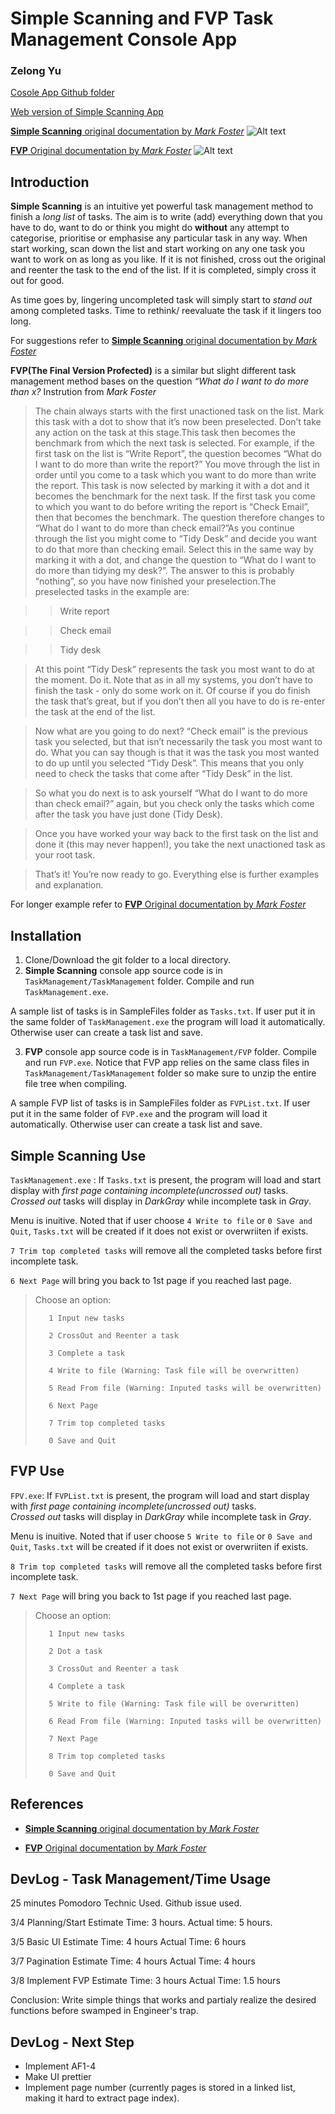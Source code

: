 Simple Scanning and FVP Task Management Console App
===============================================
### Zelong Yu

[Cosole App Github folder](https://github.com/himoyu/TaskManagement)

[Web version of Simple Scanning App](https://github.com/himoyu/TaskManagementWeb)

[**Simple Scanning** original documentation by _Mark Foster_](http://markforster.squarespace.com/blog/2017/12/2/simple-scanning-the-rules.html)
![Alt text](SampleFiles/SimpleScanning.gif?raw=true "SimpleScanning")





[**FVP** Original documentation by _Mark Foster_](http://markforster.squarespace.com/blog/2015/5/21/the-final-version-perfected-fvp.html)
![Alt text](SampleFiles/FVP.gif?raw=true "FVP")

Introduction
------------
**Simple Scanning** is an intuitive yet powerful task management method to finish a _long list_ of tasks. The aim is to write (add) everything down that you
have to do, want to do or think you might do **without** any attempt to categorise, prioritise or emphasise any particular task in any
way. When start working, scan down the list and start working on any one task you want to work on as long as you like. If it is not finished,
cross out the original and reenter the task to the end of the list. If it is completed, simply cross it out for good. 

As time goes by, lingering uncompleted task will simply start to _stand out_ among completed tasks. Time to rethink/ reevaluate the task if 
it lingers too long. 

For suggestions refer to [**Simple Scanning** original documentation by _Mark Foster_](http://markforster.squarespace.com/blog/2017/12/2/simple-scanning-the-rules.html)


**FVP(The Final Version Profected)** is a similar but slight different task management method bases on the question _“What do I want to do more than x?_
Instrution from _Mark Foster_

>The chain always starts with the first unactioned task on the list. Mark this task with a dot to show that it’s now been preselected. Don’t take any action on the task at this stage.This task then becomes the benchmark from which the next task is selected. For example, if the first task on the list is “Write Report”, the question becomes “What do I want to do more than write the report?” You move through the list in order until you come to a task which you want to do more than write the report. This task is now selected by marking it with a dot and it becomes the benchmark for the next task. If the first task you come to which you want to do before writing the report is “Check Email”, then that becomes the benchmark. The question therefore changes to “What do I want to do more than check email?”As you continue through the list you might come to “Tidy Desk” and decide you want to do that more than checking email. Select this in the same way by marking it with a dot, and change the question to “What do I want to do more than tidying my desk?”. The answer to this is probably “nothing”, so you have now finished your preselection.The preselected tasks in the example are:

>>Write report

>>Check email

>>Tidy desk

>At this point “Tidy Desk” represents the task you most want to do at the moment. Do it.
>Note that as in all my systems, you don’t have to finish the task - only do some work on it. Of course if you do finish the task that’s great, but if you don’t then all you have to do is re-enter the task at the end of the list.

>Now what are you going to do next? “Check email” is the previous task you selected, but that isn’t necessarily the task you most want to do. What you can say though is that it was the task you most wanted to do up until you selected “Tidy Desk”. This means that you only need to check the tasks that come after “Tidy Desk” in the list.

>So what you do next is to ask yourself “What do I want to do more than check email?” again, but you check only the tasks which come after the task you have just done (Tidy Desk).

>Once you have worked your way back to the first task on the list and done it (this may never happen!), you take the next unactioned task as your root task.

>That’s it! You’re now ready to go. Everything else is further examples and explanation.

For longer example refer to [**FVP** Original documentation by _Mark Foster_](http://markforster.squarespace.com/blog/2015/5/21/the-final-version-perfected-fvp.html)



Installation
------------
1. Clone/Download the git folder to a local directory.
2. **Simple Scanning** console app source code is in `TaskManagement/TaskManagement` folder. Compile and run `TaskManagement.exe`. 

A sample list of 
tasks is in SampleFiles folder as `Tasks.txt`. If user put it in the same folder of `TaskManagement.exe` the program will load it automatically. 
Otherwise user can create a task list and save.

3. **FVP** console app source code is in `TaskManagement/FVP` folder. Compile and run `FVP.exe`. Notice that FVP app relies on the same class files in
`TaskManagement/TaskManagement` folder so make sure to unzip the entire file tree when compiling.

A sample FVP list of tasks is in SampleFiles folder as `FVPList.txt`. If user put it in the same folder of `FVP.exe` and the program will load it automatically. 
Otherwise user can create a task list and save.



**Simple Scanning** Use
-----
 `TaskManagement.exe` :
If `Tasks.txt` is present, the program will load and start display with _first page containing incomplete(uncrossed out)_ tasks.\
_Crossed out_ tasks will display in _DarkGray_ while incomplete task in _Gray_.

Menu is inuitive. Noted that if user choose `4 Write to file` or `0 Save and Quit`, `Tasks.txt` will be created if it does not exist or overwriiten if exists.

`7 Trim top completed tasks` will remove all the completed tasks before first incomplete task.

`6 Next Page` will bring you back to 1st page if you reached last page.

>Choose an option:
>
>        1 Input new tasks
>
>        2 CrossOut and Reenter a task
>
>        3 Complete a task
>
>        4 Write to file (Warning: Task file will be overwritten)
>
>        5 Read From file (Warning: Inputed tasks will be overwritten)
>
>        6 Next Page
>
>        7 Trim top completed tasks
>
>        0 Save and Quit

**FVP** Use
-----
`FPV.exe`: If `FVPList.txt` is present, the program will load and start display with _first page containing incomplete(uncrossed out)_ tasks.\
_Crossed out_ tasks will display in _DarkGray_ while incomplete task in _Gray_.

Menu is inuitive. Noted that if user choose `5 Write to file` or `0 Save and Quit`, `Tasks.txt` will be created if it does not exist or overwriiten if exists.

`8 Trim top completed tasks` will remove all the completed tasks before first incomplete task.

`7 Next Page` will bring you back to 1st page if you reached last page.

>Choose an option:
>
>        1 Input new tasks
>
>        2 Dot a task
>
>        3 CrossOut and Reenter a task
>
>        4 Complete a task
>
>        5 Write to file (Warning: Task file will be overwritten)
>
>        6 Read From file (Warning: Inputed tasks will be overwritten)
>
>        7 Next Page
>
>        8 Trim top completed tasks
>
>        0 Save and Quit

References
----------
* [**Simple Scanning** original documentation by _Mark Foster_](http://markforster.squarespace.com/blog/2017/12/2/simple-scanning-the-rules.html)

* [**FVP** Original documentation by _Mark Foster_](http://markforster.squarespace.com/blog/2015/5/21/the-final-version-perfected-fvp.html)

DevLog - Task Management/Time Usage
----------
25 minutes Pomodoro Technic Used. Github issue used.

3/4 Planning/Start
Estimate Time: 3 hours. Actual time: 5 hours.

3/5 Basic UI
Estimate Time: 4 hours Actual Time: 6 hours

3/7 Pagination
Estimate Time: 4 hours Actual Time: 4 hours

3/8 Implement FVP
Estimate Time: 3 hours Actual Time: 1.5 hours

Conclusion: Write simple things that works and partialy realize the desired functions before swamped in Engineer's trap.

DevLog - Next Step
----------
- Implement AF1-4
- Make UI prettier
- Implement page number (currently pages is stored in a linked list, making it hard to extract page index).
